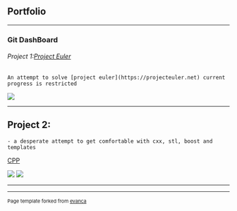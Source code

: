 ## Portfolio

---

### Git DashBoard

###### Project 1:[Project Euler]( PEular )
    An attempt to solve [project euler](https://projecteuler.net) current progress is restricted 
<img src="https://projecteuler.net/profile/k.uday.kumar.1985.png?raw=true"/>

---

## Project 2:
    - a desperate attempt to get comfortable with cxx, stl, boost and templates

[CPP]( CPP )

<img src="https://travis-ci.org/udaykkumar/CPP.svg?branch=master"/>
<img src="https://coveralls.io/repos/github/udaykkumar/CPP/badge.svg?branch=master"/>

---




---
<p style="font-size:11px">Page template forked from <a href="https://github.com/evanca/quick-portfolio">evanca</a></p>
<!-- Remove above link if you don't want to attibute -->
